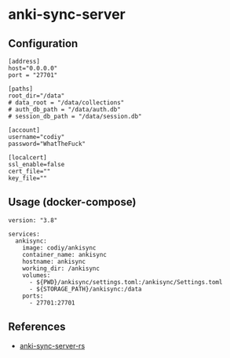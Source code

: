 # anki-sync-server

## Configuration

```
[address]
host="0.0.0.0"
port = "27701"

[paths]
root_dir="/data"
# data_root = "/data/collections"
# auth_db_path = "/data/auth.db"
# session_db_path = "/data/session.db"

[account]
username="codiy"
password="WhatTheFuck"

[localcert]
ssl_enable=false
cert_file=""
key_file=""
```

## Usage (docker-compose)

```
version: "3.8"

services:
  ankisync:
    image: codiy/ankisync
    container_name: ankisync
    hostname: ankisync
    working_dir: /ankisync
    volumes:
      - ${PWD}/ankisync/settings.toml:/ankisync/Settings.toml
      - ${STORAGE_PATH}/ankisync:/data
    ports:
      - 27701:27701
```

## References

* [anki-sync-server-rs](https://github.com/ankicommunity/anki-sync-server-rs)

